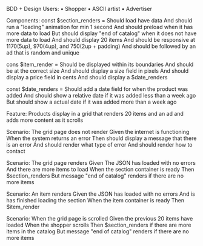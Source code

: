 BDD + Design
Users:
  • Shopper
  • ASCII artist
  • Advertiser

Components:
const $section_renders =
  Should load have data
  And should run a "loading"  animation for min 1 second
  And should preload when it has more data to load
    But should display "end of catalog" when it does not have more data to load
  And should display 20 items
  And should be responsive at 1170(5up), 970(4up), and 750(2up + padding)
  And should be followed by an ad that is random and unique

cons $item_render =
  Should be displayed within its boundaries
  And should be at the correct size
  And should display a size field in pixels
  And should display a price field in cents
  And should display a $date_renders

const $date_renders =
  Should add a date field for when the product was added
  And should show a relative date if it was added less than a week ago
  But should show a actual date if it was added more than a week ago

Feature: Products display in a grid that renders 20 items and an ad and adds more content as it scrolls

  Scenario: The grid page does not render
    Given the internet is functioning
    When the system returns an error
    Then should display a message that there is an error
      And should render what type of error
      And should render how to contact 

  Scenario: The grid page renders
    Given The JSON has loaded with no errors
      And there are more items to load
    When the section container is ready
    Then $section_renders
      But message "end of catalog" renders if there are no more items

  Scenario: An item renders
    Given the JSON has loaded with no errors
      And is has finished loading the section
    When the item container is ready
    Then $item_render

  Scenario: When the grid page is scrolled
    Given the previous 20 items have loaded
    When the shopper scrolls
    Then $section_renders if there are more items in the catalog
      But message "end of catalog" renders if there are no more items
